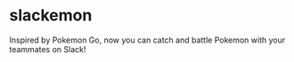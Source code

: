 # slackemon
Inspired by Pokemon Go, now you can catch and battle Pokemon with your teammates on Slack!
